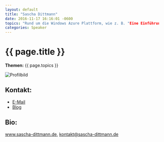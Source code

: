 ```yaml
---
layout: default
title: "Sascha Dittmann"
date: 2016-11-17 16:16:01 -0600
topics: "Rund um die Windows Azure Plattform, wie z. B. "Eine Einführung für Entwickler", "Programmieren für den Windows Azure Storage" oder "Windows Azure Fabric Deep Dive"."
categories: Speaker
---
```


# {{ page.title }}

**Themen:** {{ page.topics }}

![Profilbild](/assets/img/speakers/dummy.jpg)

## Kontakt:
- [E-Mail](mailto:bjoern@bjro.de)
- [Blog](http://www.bjro.de/)

## Bio:

www.sascha-dittmann.de, kontakt@sascha-dittmann.de

